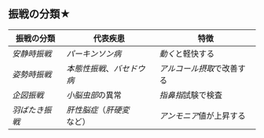 ## 振戦の分類★

| 振戦の分類    | 代表疾患            | 特徴             |
| -------- | --------------- | -------------- |
| *安静時振戦*  | *パーキンソン病*       | *動く*と軽快する      |
| *姿勢時振戦*  | *本態性振戦*、*バセドウ病* | *アルコール摂取*で改善する |
| *企図振戦*   | *小脳虫部*の異常       | *指鼻指*試験で検査     |
| *羽ばたき振戦* | *肝性脳症*（*肝硬変*など） | *アンモニア*値が上昇する  |

